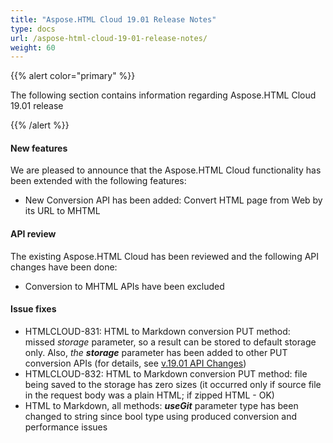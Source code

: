 ```yaml
---
title: "Aspose.HTML Cloud 19.01 Release Notes"
type: docs
url: /aspose-html-cloud-19-01-release-notes/
weight: 60
---
```


{{% alert color="primary" %}} 

The following section contains information regarding Aspose.HTML Cloud 19.01 release

{{% /alert %}} 
#### **New features**
We are pleased to announce that the Aspose.HTML Cloud functionality has been extended with the following features:

- New Conversion API has been added: Convert HTML page from Web by its URL to MHTML 
#### **API review**
The existing Aspose.HTML Cloud has been reviewed and the following API changes have been done:

- Conversion to MHTML APIs have been excluded 
#### **Issue fixes**
- HTMLCLOUD-831: HTML to Markdown conversion PUT method: missed *storage* parameter, so a result can be stored to default storage only. Also, *the **storage*** parameter has been added to other PUT conversion APIs (for details, see [v.19.01 API Changes](https://wiki.saltov.dynabic.com/wiki/sikorsky/view/HTMLCLOUD/Home/Release/Release%20Notes/v.19.01%20-%20January%202019/v.19.01%20-%20API%20Changes/)) 
- HTMLCLOUD-832: HTML to Markdown conversion PUT method: file being saved to the storage has zero sizes (it occurred only if source file in the request body was a plain HTML; if zipped HTML - OK)
- HTML to Markdown, all methods: ***useGit*** parameter type has been changed to string since bool type using produced conversion and performance issues
